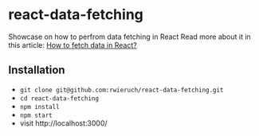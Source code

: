 # react-data-fetching

Showcase on how to perfrom data fetching in React Read more about it in this article: [How to fetch data in React?](https://www.robinwieruch.de/react-data-fetching)

## Installation

* `git clone git@github.com:rwieruch/react-data-fetching.git`
* `cd react-data-fetching`
* `npm install`
* `npm start`
* visit http://localhost:3000/

